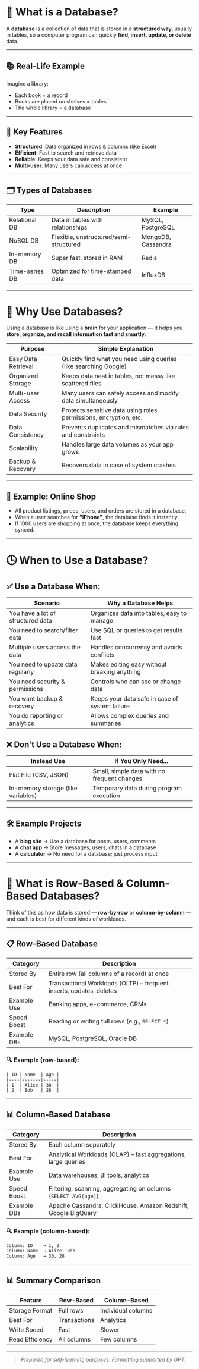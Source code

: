 # 📘 What is a Database?

A **database** is a collection of data that is stored in a **structured way**, usually in tables, so a computer program can quickly **find, insert, update, or delete** data.

---

## 📚 Real-Life Example

Imagine a library:

- Each book = a record  
- Books are placed on shelves = tables  
- The whole library = a database  

---

## 🔑 Key Features

- **Structured**: Data organized in rows & columns (like Excel)  
- **Efficient**: Fast to search and retrieve data  
- **Reliable**: Keeps your data safe and consistent  
- **Multi-user**: Many users can access at once  

---

## 🗂️ Types of Databases

| Type           | Description                               | Example                |
|----------------|-------------------------------------------|------------------------|
| Relational DB  | Data in tables with relationships         | MySQL, PostgreSQL      |
| NoSQL DB       | Flexible, unstructured/semi-structured    | MongoDB, Cassandra     |
| In-memory DB   | Super fast, stored in RAM                 | Redis                  |
| Time-series DB | Optimized for time-stamped data           | InfluxDB               |

---

# 🧠 Why Use Databases?

Using a database is like using a **brain** for your application — it helps you **store, organize, and recall information fast and smartly**.

| Purpose             | Simple Explanation                                                    |
|---------------------|------------------------------------------------------------------------|
| Easy Data Retrieval | Quickly find what you need using queries (like searching Google)       |
| Organized Storage   | Keeps data neat in tables, not messy like scattered files              |
| Multi-user Access   | Many users can safely access and modify data simultaneously            |
| Data Security       | Protects sensitive data using roles, permissions, encryption, etc.     |
| Data Consistency    | Prevents duplicates and mismatches via rules and constraints           |
| Scalability         | Handles large data volumes as your app grows                           |
| Backup & Recovery   | Recovers data in case of system crashes                                |

---

## 🛒 Example: Online Shop

- All product listings, prices, users, and orders are stored in a database.  
- When a user searches for **"iPhone"**, the database finds it instantly.  
- If 1000 users are shopping at once, the database keeps everything synced.  

---

# 🕒 When to Use a Database?

## ✅ Use a Database When:

| Scenario                              | Why a Database Helps                                      |
|---------------------------------------|------------------------------------------------------------|
| You have a lot of structured data     | Organizes data into tables, easy to manage                |
| You need to search/filter data        | Use SQL or queries to get results fast                    |
| Multiple users access the data        | Handles concurrency and avoids conflicts                  |
| You need to update data regularly     | Makes editing easy without breaking anything              |
| You need security & permissions       | Controls who can see or change data                       |
| You want backup & recovery            | Keeps your data safe in case of system failure            |
| You do reporting or analytics         | Allows complex queries and summaries                      |

## ❌ Don’t Use a Database When:

| Instead Use                      | If You Only Need...                                |
|----------------------------------|-----------------------------------------------------|
| Flat File (CSV, JSON)           | Small, simple data with no frequent changes        |
| In-memory storage (like variables)| Temporary data during program execution            |

---

## 🛠️ Example Projects

- A **blog site** → Use a database for posts, users, comments  
- A **chat app** → Store messages, users, chats in a database  
- A **calculator** → No need for a database; just process input  

---

# 🧱 What is Row-Based & Column-Based Databases?

Think of this as how data is stored — **row-by-row** or **column-by-column** — and each is best for different kinds of workloads.

---

## 📋 Row-Based Database

| Category       | Description                                                               |
|----------------|---------------------------------------------------------------------------|
| Stored By      | Entire row (all columns of a record) at once                              |
| Best For       | Transactional Workloads (OLTP) – frequent inserts, updates, deletes       |
| Example Use    | Banking apps, e-commerce, CRMs                                            |
| Speed Boost    | Reading or writing full rows (e.g., `SELECT *`)                           |
| Example DBs    | MySQL, PostgreSQL, Oracle DB                                              |

### 🔍 Example (row-based):

```
| ID | Name  | Age |
|----|-------|-----|
| 1  | Alice | 30  |
| 2  | Bob   | 28  |
```

---

## 📊 Column-Based Database

| Category       | Description                                                               |
|----------------|---------------------------------------------------------------------------|
| Stored By      | Each column separately                                                    |
| Best For       | Analytical Workloads (OLAP) – fast aggregations, large queries            |
| Example Use    | Data warehouses, BI tools, analytics                                      |
| Speed Boost    | Filtering, scanning, aggregating on columns (`SELECT AVG(age)`)           |
| Example DBs    | Apache Cassandra, ClickHouse, Amazon Redshift, Google BigQuery           |

### 🔍 Example (column-based):

```
Column: ID    → 1, 2  
Column: Name  → Alice, Bob  
Column: Age   → 30, 28
```

---

## 📊 Summary Comparison

| Feature         | Row-Based         | Column-Based        |
|-----------------|-------------------|---------------------|
| Storage Format  | Full rows         | Individual columns  |
| Best For        | Transactions      | Analytics           |
| Write Speed     | Fast              | Slower              |
| Read Efficiency | All columns       | Few columns         |

---

> _Prepared for self-learning purposes. Formatting supported by GPT._